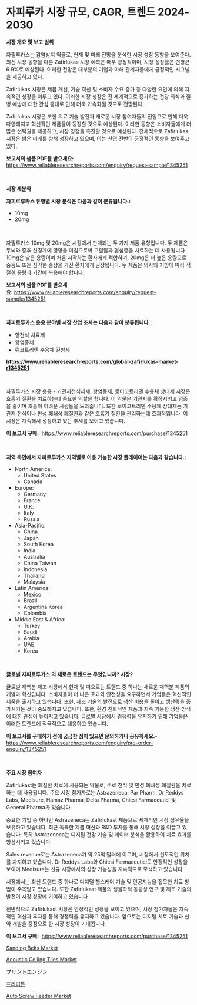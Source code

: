 <p><h1>자피루카 시장 규모, CAGR, 트렌드 2024-2030</h1></p><p><strong>시장 개요 및 보고 범위</strong></p>
<p><p>자필루카스는 감염방지 약물로, 현재 및 미래 전망을 분석한 시장 성장 동향을 보여준다. 최신 시장 동향을 다룬 Zafirlukas 시장 예측은 매우 긍정적이며, 시장 성장률은 연평균 6.9%로 예상된다. 이러한 전망은 대부분의 기업과 이해 관계자들에게 긍정적인 시그널을 제공하고 있다.</p><p>Zafirlukas 시장은 제품 개선, 기술 혁신 및 소비자 수요 증가 등 다양한 요인에 의해 지속적인 성장을 이루고 있다. 이러한 시장 성장은 전 세계적으로 증가하는 건강 의식과 질병 예방에 대한 관심 증대로 인해 더욱 가속화될 것으로 전망된다.</p><p>Zafirlukas 시장은 또한 의료 기술 발전과 새로운 시장 참여자들의 진입으로 인해 더욱 다양해지고 혁신적인 제품들이 등장할 것으로 예상된다. 이러한 동향은 소비자들에게 더 많은 선택권을 제공하고, 시장 경쟁을 촉진할 것으로 예상된다. 전체적으로 Zafirlukas 시장은 밝은 미래를 향해 성장하고 있으며, 이는 산업 전반의 긍정적인 동향을 보여주고 있다.</p></p>
<p><strong>보고서의 샘플 PDF를 받으세요:</strong> <a href="https://www.reliableresearchreports.com/enquiry/request-sample/1345251">https://www.reliableresearchreports.com/enquiry/request-sample/1345251</a></p>
<p>&nbsp;</p>
<p><strong>시장 세분화</strong></p>
<p><strong>자피르루카스 유형별 시장 분석은 다음과 같이 분류됩니다.:</strong></p>
<p><ul><li>10mg</li><li>20mg</li></ul></p>
<p>&nbsp;</p>
<p><p>자필루카스 10mg 및 20mg은 시장에서 판매되는 두 가지 제품 유형입니다. 두 제품은 두뇌와 중추 신경계에 영향을 미침으로써 고혈압과 협심증을 치료하는 데 사용됩니다. 10mg은 낮은 용량이며 처음 시작하는 환자에게 적합하며, 20mg은 더 높은 용량으로 중등도 또는 심각한 증상을 가진 환자에게 권장됩니다. 두 제품은 의사의 처방에 따라 적절한 용량과 기간에 복용해야 합니다.</p></p>
<p><strong>보고서의 샘플 PDF를 받으세요:</strong>&nbsp;<a href="https://www.reliableresearchreports.com/enquiry/request-sample/1345251">https://www.reliableresearchreports.com/enquiry/request-sample/1345251</a></p>
<p>&nbsp;</p>
<p><strong> 자피르루카스 응용 분야별 시장 산업 조사는 다음과 같이 분류됩니다.:</strong></p>
<p><ul><li>항천식 치료제</li><li>항염증제</li><li>류코트리엔 수용체 길항제</li></ul></p>
<p><strong><a href="https://www.reliableresearchreports.com/global-zafirlukas-market-r1345251">https://www.reliableresearchreports.com/global-zafirlukas-market-r1345251</a></strong></p>
<p>&nbsp;</p>
<p><p>자필루카스 시장 응용 - 기관지천식제제, 항염증제, 로이코트리엔 수용체 상대제 시장은 호흡기 질환을 치료하는데 중요한 역할을 합니다. 이 약물은 기관지를 확장시키고 염증을 줄이며 호흡이 어려운 사람들을 도와줍니다. 또한 로이코트리엔 수용체 상대제는 기관지 천식이나 만성 폐쇄성 폐질환과 같은 호흡기 질환을 관리하는데 효과적입니다. 이 시장은 계속해서 성장하고 있는 추세를 보이고 있습니다.</p></p>
<p><strong>이 보고서 구매:</strong>&nbsp; <a href="https://www.reliableresearchreports.com/purchase/1345251">https://www.reliableresearchreports.com/purchase/1345251</a></p>
<p>&nbsp;</p>
<p><strong>지역 측면에서 자피르루카스 지역별로 이용 가능한 시장 플레이어는 다음과 같습니다.:</strong></p>
<p><ul>
    <li>
        North America:
        <ul>
            <li>United States</li>
            <li>Canada</li>
        </ul>
    </li>
    <li>
        Europe:
        <ul>
            <li>Germany</li>
            <li>France</li>
            <li>U.K.</li>
            <li>Italy</li>
            <li>Russia</li>
        </ul>
    </li>
    <li>
        Asia-Pacific:
        <ul>
            <li>China</li>
            <li>Japan</li>
            <li>South Korea</li>
            <li>India</li>
            <li>Australia</li>
            <li>China Taiwan</li>
            <li>Indonesia</li>
            <li>Thailand</li>
            <li>Malaysia</li>
        </ul>
    </li>
    <li>
        Latin America:
        <ul>
            <li>Mexico</li>
            <li>Brazil</li>
            <li>Argentina Korea</li>
            <li>Colombia</li>
        </ul>
    </li>
    <li>
        Middle East & Africa:
        <ul>
            <li>Turkey</li>
            <li>Saudi</li>
            <li>Arabia</li>
            <li>UAE</li>
            <li>Korea</li>
        </ul>
    </li>
    </ul></p>
<p>&nbsp;</p>
<p><strong>글로벌 자피르루카스 의 새로운 트렌드는 무엇입니까? 시장?</strong></p>
<p><p>글로벌 재핵분 제조 시장에서 현재 및 떠오르는 트렌드 중 하나는 새로운 재핵분 제품의 개발과 혁신입니다. 소비자들이 더 나은 효과와 안전성을 요구하면서 기업들은 혁신적인 제품을 출시하고 있습니다. 또한, 제조 기술의 발전으로 생산 비용을 줄이고 생산량을 증가시키는 것이 중요해지고 있습니다. 또한, 환경 친화적인 제품과 지속 가능한 생산 방식에 대한 관심이 높아지고 있습니다. 글로벌 시장에서 경쟁력을 유지하기 위해 기업들은 이러한 트렌드에 적극적으로 대응하고 있습니다.</p></p>
<p><strong>이 보고서를 구매하기 전에 궁금한 점이 있으면 문의하거나 공유하세요.</strong>- <a href="https://www.reliableresearchreports.com/enquiry/pre-order-enquiry/1345251">https://www.reliableresearchreports.com/enquiry/pre-order-enquiry/1345251</a></p>
<p>&nbsp;</p>
<p><strong>주요 시장 참여자</strong></p>
<p><p>Zafirlukast는 폐질환 치료에 사용되는 약물로, 주로 천식 및 만성 폐쇄성 폐질환을 치료하는 데 사용됩니다. 주요 시장 참가자로는 Astrazeneca, Par Pharm, Dr Reddys Labs, Medisure, Hamaz Pharma, Delta Pharma, Chiesi Farmaceutici 및 General Pharma가 있습니다.</p><p>중요한 기업 중 하나인 Astrazeneca는 Zafirlukast 제품으로 세계적인 시장 점유율을 보유하고 있습니다. 최근 독특한 제품 혁신과 R&D 투자를 통해 시장 성장을 이끌고 있습니다. 특히 Astrazeneca는 디지털 건강 기술 및 데이터 분석을 활용하여 치료 효과를 향상시키고 있습니다.</p><p>Sales revenue로는 Astrazeneca가 약 25억 달러에 이르며, 시장에서 선도적인 위치를 차지하고 있습니다. Dr Reddys Labs와 Chiesi Farmaceutici도 안정적인 성장을 보이며 Medisure는 신규 시장에서의 성장 가능성을 지속적으로 모색하고 있습니다.</p><p>시장에서는 최신 트렌드 중 하나로 디지털 헬스케어 기술 및 인공지능을 접목한 치료 방법이 주목받고 있습니다. 또한 Zafirlukast 제품의 생물학적 동등성 연구 및 제조 기술의 발전이 시장 성장에 기여하고 있습니다.</p><p>전반적으로 Zafirlukast 시장은 안정적인 성장을 보이고 있으며, 시장 참가자들은 지속적인 혁신과 투자를 통해 경쟁력을 유지하고 있습니다. 앞으로는 디지털 치료 기술과 신약 개발을 중점으로 한 시장 성장이 기대됩니다.</p></p>
<p><strong>이 보고서 구매:</strong>&nbsp;&nbsp;<a href="https://www.reliableresearchreports.com/purchase/1345251">https://www.reliableresearchreports.com/purchase/1345251</a></p>
<p><p><a href="https://issuu.com/reportprime-2/docs/sanding-belts-market-size-2030.pptx">Sanding Belts Market</a></p><p><a href="https://issuu.com/reportprime-2/docs/acoustic-ceiling-tiles-market-size-2030.pptx">Acoustic Ceiling Tiles Market</a></p><p><a href="https://github.com/dadanedu33/Market-Research-Report-List-1/blob/main/758912621903.md">プリントエンジン</a></p><p><a href="https://github.com/Hubertstyenger6685/Market-Research-Report-List-1/blob/main/634422520130.md">프리미돈</a></p><p><a href="https://view.publitas.com/reportprime-1/auto-screw-feeder-market-insights-market-players-and-forecast-till-2031/">Auto Screw Feeder Market</a></p></p>